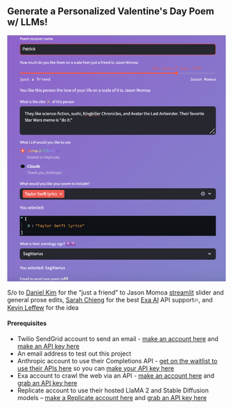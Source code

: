 ## Generate a Personalized Valentine's Day Poem w/ LLMs!
![screenshot of app](appscreenshot.png)

S/o to [Daniel Kim](https://www.twitter.com/learnwdaniel) for the “just a friend” to Jason Momoa [streamlit](twitter.com/streamlit) slider and general prose edits, [Sarah Chieng](twitter.com/SarahChieng) for the best [Exa AI](https://twitter.com/ExaAILabs) API support🔥, and [Kevin Leffew](https://twitter.com/kleffew94) for the idea



#### Prerequisites
- Twilio SendGrid account to send an email - [make an account here](https://signup.sendgrid.com/) and [make an API key here](https://app.sendgrid.com/settings/api_keys) 
- An email address to test out this project 
- Anthropic account to use their Completions API - [get on the waitlist to use their APIs here](https://www.anthropic.com/earlyaccess) so you can [make your API key here](https://console.anthropic.com/settings/keys) 
- Exa account to crawl the web via an API - [make an account here](https://dashboard.exa.ai/login) and [grab an API key here](https://dashboard.exa.ai/overview)
- Replicate account to use their hosted LlaMA 2 and Stable Diffusion models – [make a Replicate account here](https://replicate.com/signin?next=/) and [grab an API key here](https://replicate.com/account/api-tokens)